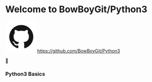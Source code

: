 # Welcome to BowBoyGit/Python3

<img src="images/GitHub-Mark.png" width=100>https://github.com/BowBoyGit/Python3


:snake:
### Python3 Basics







<!-- [GitHub](http://github.com) -->
<!-- <img src="images/pylogo.png" width=100>
![](images/pylogo.png) -->
<!-- As Grace Hopper said:
> I’ve always been more interested
> in the future than in the past. -->












